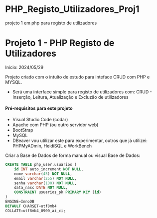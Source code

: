 # PHP_Registo_Utilizadores_Proj1
projeto 1 em php para registo de utilizadores

# Projeto 1 - PHP Registo de Utilizadores
Início: 2024/05/29

Projeto criado com o intuíto de estudo para inteface CRUD com PHP e MYSQL.
- Será uma interface simple para registo de utilizadores com:
CRUD - Inserção, Leitura, Atualização e Excluzão de utilizadores 


#### Pré-requisitos para este projeto
- Visual Studio Code (codar)
- Apache com PHP (ou outro servidor web)
- BootStrap
- MySQL
- DBeaver vou utilizar este para experimentar, outros que já utilizei: PHPMyADmin, HeidiSQL e WorkBench

Criar a Base de Dados de forma manual ou visual
Base de Dados:

~~~sql
CREATE TABLE php_user.usuarios (
	id INT auto_increment NOT NULL,
	nome varchar(45) NOT NULL,
	email varchar(255) NOT NULL,
	senha varchar(100) NOT NULL,
	data_nasc DATE NOT NULL,
	CONSTRAINT usuarios_pk PRIMARY KEY (id)
)
ENGINE=InnoDB
DEFAULT CHARSET=utf8mb4
COLLATE=utf8mb4_0900_ai_ci;
~~~

